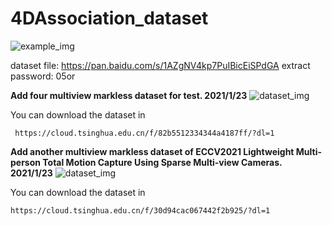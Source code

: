 # 4DAssociation_dataset
![example_img](https://github.com/zhangyux15/4DAssociation_dataset/blob/master/example.jpg)

dataset file: https://pan.baidu.com/s/1AZgNV4kp7PuIBicEiSPdGA 
extract password: 05or 


**Add four multiview markless dataset for test. 2021/1/23**
![dataset_img](https://github.com/zhangyux15/4d_association/blob/windows/markerless_data.png)

You can download the dataset in 
```
 https://cloud.tsinghua.edu.cn/f/82b5512334344a4187ff/?dl=1
```

**Add another multiview markless dataset of ECCV2021 Lightweight Multi-person Total Motion Capture Using Sparse Multi-view Cameras. 2021/1/23**
![dataset_img](https://github.com/zhangyux15/4d_association/blob/windows/eccv_data.png)

You can download the dataset in 
```
https://cloud.tsinghua.edu.cn/f/30d94cac067442f2b925/?dl=1
```
